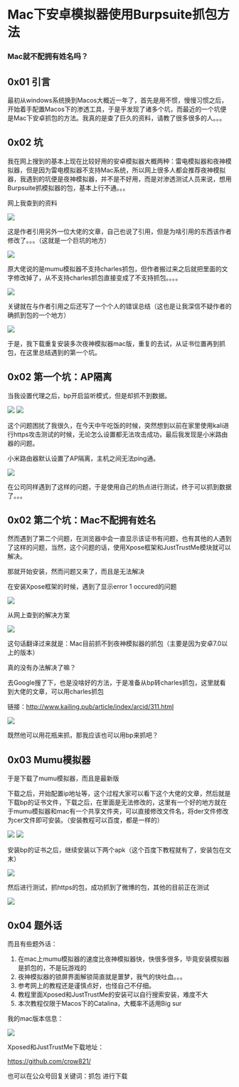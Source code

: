 #                 Mac下安卓模拟器使用Burpsuite抓包方法

### Mac就不配拥有姓名吗？

## 0x01 引言

最初从windows系统换到Macos大概近一年了，首先是用不惯，慢慢习惯之后，开始着手配置Macos下的渗透工具，于是乎发现了诸多个坑，而最近的一个坑便是Mac下安卓抓包的方法。我真的是查了巨久的资料，请教了很多很多的人。。。

## 0x02 坑

我在网上搜到的基本上现在比较好用的安卓模拟器大概两种：雷电模拟器和夜神模拟器，但是因为雷电模拟器不支持Mac系统，所以网上很多人都会推荐夜神模拟器，我遇到的坑便是夜神模拟器，并不是不好用，而是对渗透测试人员来说，想用Burpsuite抓模拟器的包，基本上行不通。。。

网上我查到的资料

<img src="pictures/1.png">



这是作者引用另外一位大佬的文章，自己也说了引用，但是为啥引用的东西该作者修改了。。。（这就是一个巨坑的地方）



<img src="pictures/2.png">



原大佬说的是mumu模拟器不支持charles抓包，但作者搬过来之后就把里面的文字修改掉了，从不支持charles抓包直接变成了不支持抓包。。。。



<img src="pictures/3.png">

关键就在与作者引用之后还写了一个个人的错误总结（这也是让我深信不疑作者的确抓到包的一个地方）

<img src="pictures/4.png">



于是，我下载重复安装多次夜神模拟器mac版，重复的去试，从证书位置再到抓包，在这里总结遇到的第一个坑。

## 0x02 第一个坑：AP隔离

当我设置代理之后，bp开启监听模式，但是却抓不到数据。

<img src="pictures/5.png">

<img src="pictures/6.png">

这个问题困扰了我很久，在今天中午吃饭的时候，突然想到以前在家里使用kali进行https攻击测试的时候，无论怎么设置都无法攻击成功，最后我发现是小米路由器的问题。

小米路由器默认设置了AP隔离，主机之间无法ping通。

<img src="pictures/7.png">

在公司同样遇到了这样的问题，于是使用自己的热点进行测试，终于可以抓到数据了。。。

## 0x02 第二个坑：Mac不配拥有姓名

然而遇到了第二个问题，在浏览器中会一直显示该证书有问题，也有其他的人遇到了这样的问题，当然，这个问题的话，使用Xpose框架和JustTrustMe模块就可以解决。

那就开始安装，然而问题又来了，而且是无法解决

在安装Xpose框架的时候，遇到了显示error 1 occured的问题

<img src="pictures/8.png">

从网上查到的解决方案

<img src="pictures/9.png">



这句话翻译过来就是：Mac目前抓不到夜神模拟器的抓包（主要是因为安卓7.0以上的版本）

真的没有办法解决了嘛？

去Google搜了下，也是没啥好的方法，于是准备从bp转charles抓包，这里就看到大佬的文章，可以用charles抓包

链接：http://www.kailing.pub/article/index/arcid/311.html

<img src="pictures/10.png">

既然他可以用花瓶来抓，那我应该也可以用bp来抓吧？

## 0x03 Mumu模拟器

于是下载了mumu模拟器，而且是最新版

下载之后，开始配置ip地址等，这个过程大家可以看下这个大佬的文章，然后就是下载bp的证书文件，下载之后，在里面是无法修改的，这里有一个好的地方就在于mumu模拟器和mac有一个共享文件夹，可以直接修改文件名，将der文件修改为cer文件即可安装。（安装教程可以百度，都是一样的）

<img src="pictures/11.png">

<img src="pictures/12.png">

安装bp的证书之后，继续安装以下两个apk（这个百度下教程就有了，安装包在文末）

<img src="pictures/15.png">

然后进行测试，抓https的包，成功抓到了微博的包，其他的目前正在测试

<img src="pictures/13.png">

## 0x04 题外话

而且有些题外话：

1. 在mac上mumu模拟器的速度比夜神模拟器快，快很多很多，毕竟安装模拟器是抓包的，不是玩游戏的
2. 夜神模拟器的锁屏界面解锁简直就是噩梦，我气的快吐血。。。
3. 参考网上的教程还是谨慎点好，也怪自己不仔细。
4. 教程里面Xposed和JustTrustMe的安装可以自行搜索安装，难度不大
5. 本次教程仅限于Macos下的Catalina，大概率不适用Big sur

我的mac版本信息：

<img src="pictures/16.png">



Xposed和JustTrustMe下载地址：

https://github.com/crow821/

也可以在公众号回复关键词：抓包   进行下载